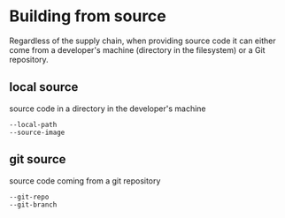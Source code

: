 # Building from source

Regardless of the supply chain, when providing source code it can either come
from a developer's machine (directory in the filesystem) or a Git repository.


## local source

source code in a directory in the developer's machine

```
--local-path
--source-image
```


## git source

source code coming from a git repository

```
--git-repo
--git-branch
```
